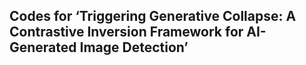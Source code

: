 ## Codes for ‘Triggering Generative Collapse: A Contrastive Inversion Framework for AI-Generated Image Detection’
